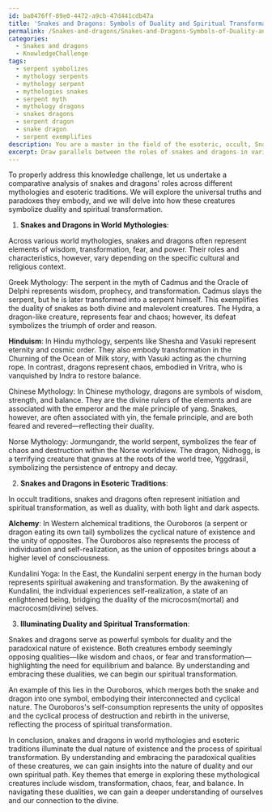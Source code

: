 ```yaml
---
id: ba0476ff-89e0-4472-a9cb-47d441cdb47a
title: 'Snakes and Dragons: Symbols of Duality and Spiritual Transformation'
permalink: /Snakes-and-dragons/Snakes-and-Dragons-Symbols-of-Duality-and-Spiritual-Transformation/
categories:
  - Snakes and dragons
  - KnowledgeChallenge
tags:
  - serpent symbolizes
  - mythology serpents
  - mythology serpent
  - mythologies snakes
  - serpent myth
  - mythology dragons
  - snakes dragons
  - serpent dragon
  - snake dragon
  - serpent exemplifies
description: You are a master in the field of the esoteric, occult, Snakes and dragons and Education. You are a writer of tests, challenges, books and deep knowledge on Snakes and dragons for initiates and students to gain deep insights and understanding from. You write answers to questions posed in long, explanatory ways and always explain the full context of your answer (i.e., related concepts, formulas, examples, or history), as well as the step-by-step thinking process you take to answer the challenges. Be rigorous and thorough, and summarize the key themes, ideas, and conclusions at the end.
excerpt: Draw parallels between the roles of snakes and dragons in various world mythologies and esoteric traditions, exploring how these seemingly dichotomous creatures embody both universal truths and paradoxes, ultimately revealing insights into the nature of duality and spiritual transformation.
---
```

To properly address this knowledge challenge, let us undertake a comparative analysis of snakes and dragons' roles across different mythologies and esoteric traditions. We will explore the universal truths and paradoxes they embody, and we will delve into how these creatures symbolize duality and spiritual transformation.

1. **Snakes and Dragons in World Mythologies**:

Across various world mythologies, snakes and dragons often represent elements of wisdom, transformation, fear, and power. Their roles and characteristics, however, vary depending on the specific cultural and religious context.

Greek Mythology: The serpent in the myth of Cadmus and the Oracle of Delphi represents wisdom, prophecy, and transformation. Cadmus slays the serpent, but he is later transformed into a serpent himself. This exemplifies the duality of snakes as both divine and malevolent creatures. The Hydra, a dragon-like creature, represents fear and chaos; however, its defeat symbolizes the triumph of order and reason.

**Hinduism**: In Hindu mythology, serpents like Shesha and Vasuki represent eternity and cosmic order. They also embody transformation in the Churning of the Ocean of Milk story, with Vasuki acting as the churning rope. In contrast, dragons represent chaos, embodied in Vritra, who is vanquished by Indra to restore balance.

Chinese Mythology: In Chinese mythology, dragons are symbols of wisdom, strength, and balance. They are the divine rulers of the elements and are associated with the emperor and the male principle of yang. Snakes, however, are often associated with yin, the female principle, and are both feared and revered—reflecting their duality.

Norse Mythology: Jormungandr, the world serpent, symbolizes the fear of chaos and destruction within the Norse worldview. The dragon, Nidhogg, is a terrifying creature that gnaws at the roots of the world tree, Yggdrasil, symbolizing the persistence of entropy and decay.

2. **Snakes and Dragons in Esoteric Traditions**:

In occult traditions, snakes and dragons often represent initiation and spiritual transformation, as well as duality, with both light and dark aspects.

**Alchemy**: In Western alchemical traditions, the Ouroboros (a serpent or dragon eating its own tail) symbolizes the cyclical nature of existence and the unity of opposites. The Ouroboros also represents the process of individuation and self-realization, as the union of opposites brings about a higher level of consciousness.

Kundalini Yoga: In the East, the Kundalini serpent energy in the human body represents spiritual awakening and transformation. By the awakening of Kundalini, the individual experiences self-realization, a state of an enlightened being, bridging the duality of the microcosm(mortal) and macrocosm(divine) selves.

3. **Illuminating Duality and Spiritual Transformation**:

Snakes and dragons serve as powerful symbols for duality and the paradoxical nature of existence. Both creatures embody seemingly opposing qualities—like wisdom and chaos, or fear and transformation—highlighting the need for equilibrium and balance. By understanding and embracing these dualities, we can begin our spiritual transformation.

An example of this lies in the Ouroboros, which merges both the snake and dragon into one symbol, embodying their interconnected and cyclical nature. The Ouroboros's self-consumption represents the unity of opposites and the cyclical process of destruction and rebirth in the universe, reflecting the process of spiritual transformation.

In conclusion, snakes and dragons in world mythologies and esoteric traditions illuminate the dual nature of existence and the process of spiritual transformation. By understanding and embracing the paradoxical qualities of these creatures, we can gain insights into the nature of duality and our own spiritual path. Key themes that emerge in exploring these mythological creatures include wisdom, transformation, chaos, fear, and balance. In navigating these dualities, we can gain a deeper understanding of ourselves and our connection to the divine.
